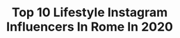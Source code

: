 ---
title: Top 10 Lifestyle Instagram Influencers In Rome In 2020
description: >-
  Find top lifestyle Instagram influencers in Rome in 2020. Most popular hashtags: #iorestoacasa #roma #love #lifestyle.
platform: Instagram
profiles:
  - username: "giordano_mazzocchi10"
    fullname: >-
      Giordano Mazzocchi
    location: "Italy"
    followers: 1185220
    engagement: 458
    commentsToLikes: 0.004205
    avatar: "https://scontent-ams4-1.cdninstagram.com/v/t51.2885-19/s320x320/75443202_739062329904929_8054308529026105344_n.jpg?_nc_ht=scontent-ams4-1.cdninstagram.com&_nc_ohc=wJ9EYjnRe4YAX8DquWc&oh=2ca62d6fa822c0c7956ef536e4490c89&oe=5EB94B0D"
    verified: false
    hashtags: "#kappasport, #sunday, #flying, #ppnolimits"
  - username: "valentinadelsette"
    fullname: >-
      Valentina 🦄
    location: "Italy"
    followers: 53528
    engagement: 154
    commentsToLikes: 0.032209
    avatar: "https://scontent-nrt1-1.cdninstagram.com/v/t51.2885-19/s320x320/77414953_615311692606970_8544920384095387648_n.jpg?_nc_ht=scontent-nrt1-1.cdninstagram.com&_nc_ohc=gsmYcEHBO90AX_Y82sD&oh=c47cd8c815141e9e7720c57061a3ca3a&oe=5EA1F42D"
    verified: false
    hashtags: "#distantimauniti, #igersroma, #firenzecityitaly, #firenzegram"
  - username: "missjaceymarie"
    fullname: >-
      Jacey Marie
    location: "Italy"
    followers: 87903
    engagement: 417
    commentsToLikes: 0.029741
    avatar: "https://scontent-lhr8-1.cdninstagram.com/v/t51.2885-19/s320x320/90995424_1570493383116496_8642756234404954112_n.jpg?_nc_ht=scontent-lhr8-1.cdninstagram.com&_nc_ohc=tLWW_uwgLogAX_d_dLq&oh=7bfd8062ddd7a707544b4df8027c8d0f&oe=5EBA28B6"
    verified: false
    hashtags: "#fitness, #hot, #event, #italy"
  - username: "matteobracco"
    fullname: >-
      Matteo Braccani
    location: "Italy"
    followers: 8024
    engagement: 1395
    commentsToLikes: 0.023550
    avatar: "https://scontent-lhr8-1.cdninstagram.com/v/t51.2885-19/s320x320/43818023_2295902893814716_4560713054500683776_n.jpg?_nc_ht=scontent-lhr8-1.cdninstagram.com&_nc_ohc=FrtPGh0hLRwAX9GzUNO&oh=15ae82646b1741c43c11b8855f246138&oe=5EB9C81A"
    verified: false
    hashtags: "#crossfitopen, #roma, #lifestyle, #aua20"
  - username: "michelangelobuonarrotietornato"
    fullname: >-
      Michelangelo Buonarroti
    location: "Italy"
    followers: 85793
    engagement: 109
    commentsToLikes: 0.009339
    avatar: "https://scontent-lht6-1.cdninstagram.com/v/t51.2885-19/s150x150/58410322_652710591850564_4432073033024274432_n.jpg?_nc_ht=scontent-lht6-1.cdninstagram.com&_nc_ohc=ZJrCavGEuWgAX-3VEIV&oh=659a00beb75a8363376df5d1f30f0372&oe=5EB518D0"
    verified: false
    hashtags: "#rai1, #pasqua, #mosaici, #imbucci"
  - username: "impossibilefermareibattiti"
    fullname: >-
      Meggy Fri
    location: "Italy"
    followers: 39977
    engagement: 221
    commentsToLikes: 0.108858
    avatar: "https://scontent-lhr8-1.cdninstagram.com/v/t51.2885-19/s320x320/66159899_1058259504563750_8752231171208773632_n.jpg?_nc_ht=scontent-lhr8-1.cdninstagram.com&_nc_ohc=R1HdLCULipQAX9F_5I0&oh=79122b165d64b0194d78ba31e9e5e9db&oe=5EBA65C1"
    verified: false
    hashtags: "#mydaddy, #asteemforsteel, #percorsoformativo, #shapeoflight"
  - username: "ladfoodie"
    fullname: >-
      LAD #ladfoodie
    location: "Italy"
    followers: 32984
    engagement: 278
    commentsToLikes: 0.118878
    avatar: "https://scontent-lhr8-1.cdninstagram.com/v/t51.2885-19/s320x320/91333642_1124162917928156_2109557141156134912_n.jpg?_nc_ht=scontent-lhr8-1.cdninstagram.com&_nc_ohc=E7O-6xH-x0MAX_BOlN7&oh=14986b98fedacba6af5fedfb86c74ae5&oe=5EBB8462"
    verified: false
    hashtags: "#biscottini, #vinoitaliano, #granolahomemade, #panacotta"
  - username: "laura.effe_"
    fullname: >-
      🌸Laura Fornaro🌸
    location: "Italy"
    followers: 10353
    engagement: 1166
    commentsToLikes: 0.086130
    avatar: "https://scontent-ams4-1.cdninstagram.com/v/t51.2885-19/s320x320/89599491_3187240584621774_1334373500516827136_n.jpg?_nc_ht=scontent-ams4-1.cdninstagram.com&_nc_ohc=h7gFG25OqLMAX9U1INL&oh=c9ee1e3988e1a27b803672f37105b6a6&oe=5EBBA3C2"
    verified: false
    hashtags: "#duomodicolonia, #raccontamiunastoria, #theglobalwanderer, #outfitinspirationforday"
  - username: "rachellenne8"
    fullname: >-
      Rachel
    location: "Italy"
    followers: 23065
    engagement: 142
    commentsToLikes: 0.010805
    avatar: "https://scontent-ams4-1.cdninstagram.com/v/t51.2885-19/s320x320/69525753_498131904306984_7257439031573610496_n.jpg?_nc_ht=scontent-ams4-1.cdninstagram.com&_nc_ohc=e9SgOEjgFQoAX-EV4LL&oh=cbc53513d4492111f27e8decc46bfa3b&oe=5EB54541"
    verified: false
    hashtags: "#travelblogger, #fashion, #happiness, #experiencerome"
  - username: "emily.miracletunes"
    fullname: >-
      Emily
    location: "Italy"
    followers: 25796
    engagement: 489
    commentsToLikes: 0.027231
    avatar: "https://scontent-lhr8-1.cdninstagram.com/v/t51.2885-19/s320x320/41107315_321431611950535_5199574330085736448_n.jpg?_nc_ht=scontent-lhr8-1.cdninstagram.com&_nc_ohc=DOyDZNBruVcAX8S-a-X&oh=6ced00f5de1bc3d1dac716af36de4f1d&oe=5EBA0ABA"
    verified: false
    hashtags: "#teamshaqiri, #photo, #emozioni, #sophiamiracletunes"
---